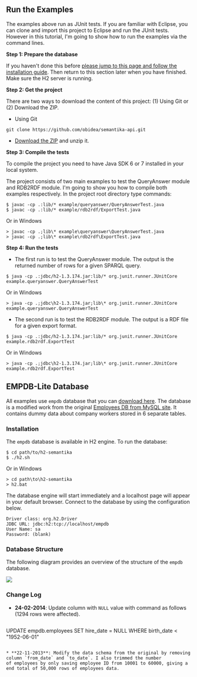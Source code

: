 ## Run the Examples

The examples above run as JUnit tests. If you are familiar with Eclipse, you can clone and import this project to Eclipse and run the JUnit tests. However in this tutorial, I'm going to show how to run the examples via the command lines.

**Step 1: Prepare the database**

If you haven't done this before [please jump to this page and follow the installation guide](https://github.com/obidea/semantika-api/tree/master/example#empdb-lite-database). Then return to this section later when you have finished. Make sure the H2 server is running.

**Step 2: Get the project**

There are two ways to download the content of this project: (1) Using Git or (2) Download the ZIP.

* Using Git
```
git clone https://github.com/obidea/semantika-api.git
```

* [Download the ZIP](https://github.com/obidea/semantika-api/archive/master.zip) and unzip it.


**Step 3: Compile the tests**

To compile the project you need to have Java SDK 6 or 7 installed in your local system. 

The project consists of two main examples to test the QueryAnswer module and RDB2RDF module. I'm going to show you how to compile both examples respectively. In the project root directory type commands:
```
$ javac -cp .:lib/* example/queryanswer/QueryAnswerTest.java
$ javac -cp .:lib/* example/rdb2rdf/ExportTest.java
```

Or in Windows
```
> javac -cp .;lib\* example\queryanswer\QueryAnswerTest.java
> javac -cp .;lib\* example\rdb2rdf\ExportTest.java
```

**Step 4: Run the tests**

* The first run is to test the QueryAnswer module. The output is the returned number of rows for a given SPARQL query.
```
$ java -cp .:jdbc/h2-1.3.174.jar:lib/* org.junit.runner.JUnitCore example.queryanswer.QueryAnswerTest
```
Or in Windows
```
> java -cp .;jdbc\h2-1.3.174.jar;lib\* org.junit.runner.JUnitCore example.queryanswer.QueryAnswerTest
```

* The second run is to test the RDB2RDF module. The output is a RDF file for a given export format.
```
$ java -cp .:jdbc/h2-1.3.174.jar:lib/* org.junit.runner.JUnitCore example.rdb2rdf.ExportTest
```
Or in Windows
```
> java -cp .;jdbc\h2-1.3.174.jar;lib\* org.junit.runner.JUnitCore example.rdb2rdf.ExportTest
```

## EMPDB-Lite Database

All examples use `empdb` database that you can [download here](https://github.com/obidea/semantika-api/releases/download/v1.1/h2-semantika_24-02-2014.zip).
The database is a modified work from the original [Employees DB from MySQL site](http://dev.mysql.com/doc/employee/en/employees-introduction.html). It
contains dummy data about company workers stored in 6 separate tables.


### Installation

The `empdb` database is available in H2 engine. To run the database:
```
$ cd path/to/h2-semantika
$ ./h2.sh
```
Or in Windows
```
> cd path\to\h2-semantika
> h2.bat
```

The database engine will start immediately and a localhost page will appear in your default browser. Connect to the database by using the configuration below.

```
Driver class: org.h2.Driver
JDBC URL: jdbc:h2:tcp://localhost/empdb
User Name: sa
Password: (blank)
```


### Database Structure

The following diagram provides an overview of the structure of the `empdb` database.

![](https://raw.github.com/obidea/semantika-api/master/model/empdb.erd.png)


### Change Log

* **24-02-2014**: Update column with `NULL` value with command as follows (1294 rows were affected).
  ```
UPDATE empdb.employees SET hire_date = NULL WHERE birth_date < "1952-06-01"
```

* **22-11-2013**: Modify the data schema from the original by removing column `from_date` and `to_date`. I also trimmed the number
of employees by only saving employee ID from 10001 to 60000, giving a end total of 50,000 rows of employees data.
